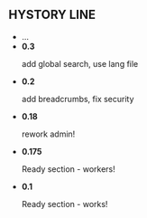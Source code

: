 <h2>HYSTORY LINE</h2>

<ul>
    <li>...</li>
    <li>
        <b>0.3</b>
        <p>add global search, use lang file</p>
    </li>
    <li>
        <b>0.2</b>
        <p>add breadcrumbs, fix security</p>
    </li>
    <li>
        <b>0.18</b>
        <p>rework admin!</p>
    </li>
    <li>
        <b>0.175</b>
        <p>Ready section - workers!</p>
    </li>
    <li>
        <b>0.1</b>
        <p>Ready section - works!</p>
    </li>
</ul>

